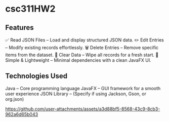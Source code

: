 # csc311HW2

## Features
✅ Read JSON Files – Load and display structured JSON data.
✏️ Edit Entries – Modify existing records effortlessly.
🗑️ Delete Entries – Remove specific items from the dataset.
🧹 Clear Data – Wipe all records for a fresh start.
💾 Simple & Lightweight – Minimal dependencies with a clean JavaFX UI.

## Technologies Used
Java – Core programming language
JavaFX – GUI framework for a smooth user experience
JSON Library – (Specify if using Jackson, Gson, or org.json)

https://github.com/user-attachments/assets/a3d88bf5-8568-43c9-8cb3-962a6d65b043

